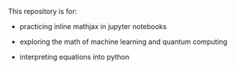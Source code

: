 This repository is for:

 - practicing inline mathjax in jupyter notebooks

 - exploring the math of machine learning and quantum computing

 - interpreting equations into python
